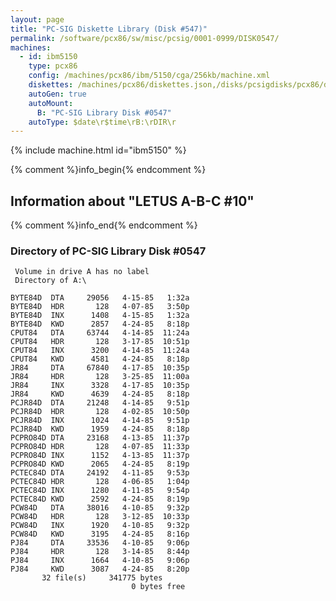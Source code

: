 ```yaml
---
layout: page
title: "PC-SIG Diskette Library (Disk #547)"
permalink: /software/pcx86/sw/misc/pcsig/0001-0999/DISK0547/
machines:
  - id: ibm5150
    type: pcx86
    config: /machines/pcx86/ibm/5150/cga/256kb/machine.xml
    diskettes: /machines/pcx86/diskettes.json,/disks/pcsigdisks/pcx86/diskettes.json
    autoGen: true
    autoMount:
      B: "PC-SIG Library Disk #0547"
    autoType: $date\r$time\rB:\rDIR\r
---
```


{% include machine.html id="ibm5150" %}

{% comment %}info_begin{% endcomment %}

## Information about "LETUS A-B-C #10"

{% comment %}info_end{% endcomment %}


### Directory of PC-SIG Library Disk #0547

     Volume in drive A has no label
     Directory of A:\

    BYTE84D  DTA     29056   4-15-85   1:32a
    BYTE84D  HDR       128   4-07-85   3:50p
    BYTE84D  INX      1408   4-15-85   1:32a
    BYTE84D  KWD      2857   4-24-85   8:18p
    CPUT84   DTA     63744   4-14-85  11:24a
    CPUT84   HDR       128   3-17-85  10:51p
    CPUT84   INX      3200   4-14-85  11:24a
    CPUT84   KWD      4581   4-24-85   8:18p
    JR84     DTA     67840   4-17-85  10:35p
    JR84     HDR       128   3-25-85  11:00a
    JR84     INX      3328   4-17-85  10:35p
    JR84     KWD      4639   4-24-85   8:18p
    PCJR84D  DTA     21248   4-14-85   9:51p
    PCJR84D  HDR       128   4-02-85  10:50p
    PCJR84D  INX      1024   4-14-85   9:51p
    PCJR84D  KWD      1959   4-24-85   8:18p
    PCPRO84D DTA     23168   4-13-85  11:37p
    PCPRO84D HDR       128   4-07-85  11:33p
    PCPRO84D INX      1152   4-13-85  11:37p
    PCPRO84D KWD      2065   4-24-85   8:19p
    PCTEC84D DTA     24192   4-11-85   9:53p
    PCTEC84D HDR       128   4-06-85   1:04p
    PCTEC84D INX      1280   4-11-85   9:54p
    PCTEC84D KWD      2592   4-24-85   8:19p
    PCW84D   DTA     38016   4-10-85   9:32p
    PCW84D   HDR       128   3-12-85  10:33p
    PCW84D   INX      1920   4-10-85   9:32p
    PCW84D   KWD      3195   4-24-85   8:16p
    PJ84     DTA     33536   4-10-85   9:06p
    PJ84     HDR       128   3-14-85   8:44p
    PJ84     INX      1664   4-10-85   9:06p
    PJ84     KWD      3087   4-24-85   8:20p
           32 file(s)     341775 bytes
                               0 bytes free
